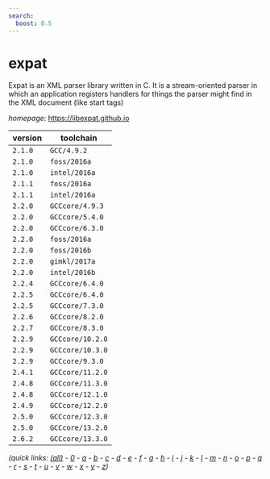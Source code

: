 ```yaml
---
search:
  boost: 0.5
---
```

# expat

Expat is an XML parser library written in C. It is a stream-oriented parser in which an application  registers handlers for things the parser might find in the XML document (like start tags)

*homepage*: <https://libexpat.github.io>

version | toolchain
--------|----------
``2.1.0`` | ``GCC/4.9.2``
``2.1.0`` | ``foss/2016a``
``2.1.0`` | ``intel/2016a``
``2.1.1`` | ``foss/2016a``
``2.1.1`` | ``intel/2016a``
``2.2.0`` | ``GCCcore/4.9.3``
``2.2.0`` | ``GCCcore/5.4.0``
``2.2.0`` | ``GCCcore/6.3.0``
``2.2.0`` | ``foss/2016a``
``2.2.0`` | ``foss/2016b``
``2.2.0`` | ``gimkl/2017a``
``2.2.0`` | ``intel/2016b``
``2.2.4`` | ``GCCcore/6.4.0``
``2.2.5`` | ``GCCcore/6.4.0``
``2.2.5`` | ``GCCcore/7.3.0``
``2.2.6`` | ``GCCcore/8.2.0``
``2.2.7`` | ``GCCcore/8.3.0``
``2.2.9`` | ``GCCcore/10.2.0``
``2.2.9`` | ``GCCcore/10.3.0``
``2.2.9`` | ``GCCcore/9.3.0``
``2.4.1`` | ``GCCcore/11.2.0``
``2.4.8`` | ``GCCcore/11.3.0``
``2.4.8`` | ``GCCcore/12.1.0``
``2.4.9`` | ``GCCcore/12.2.0``
``2.5.0`` | ``GCCcore/12.3.0``
``2.5.0`` | ``GCCcore/13.2.0``
``2.6.2`` | ``GCCcore/13.3.0``


*(quick links: [(all)](../index.md) - [0](../0/index.md) - [a](../a/index.md) - [b](../b/index.md) - [c](../c/index.md) - [d](../d/index.md) - [e](../e/index.md) - [f](../f/index.md) - [g](../g/index.md) - [h](../h/index.md) - [i](../i/index.md) - [j](../j/index.md) - [k](../k/index.md) - [l](../l/index.md) - [m](../m/index.md) - [n](../n/index.md) - [o](../o/index.md) - [p](../p/index.md) - [q](../q/index.md) - [r](../r/index.md) - [s](../s/index.md) - [t](../t/index.md) - [u](../u/index.md) - [v](../v/index.md) - [w](../w/index.md) - [x](../x/index.md) - [y](../y/index.md) - [z](../z/index.md))*

